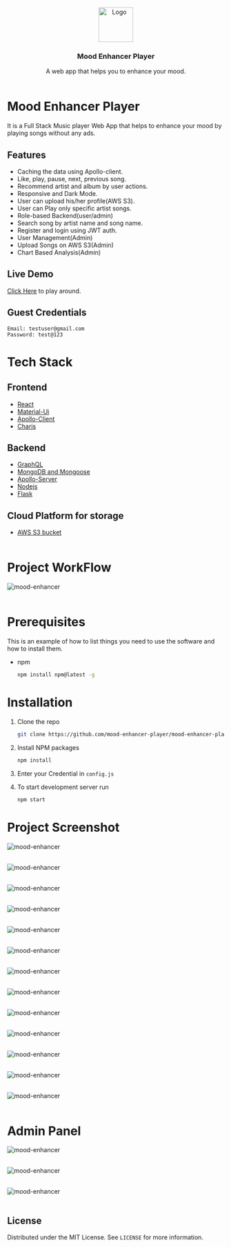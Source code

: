 <!-- PROJECT LOGO -->
<br />
<p align="center">
  <a href="https://github.com/shubhamkhunt04/mood-enhancer-player">
    <img src="images/moodEnhancer.png" alt="Logo" width="80" height="80">
  </a>

  <h3 align="center">Mood Enhancer Player</h3>

  <p align="center">
    A web app that helps you to enhance your mood.
    <br />
    <br />

<!-- ABOUT THE PROJECT -->

# Mood Enhancer Player

It is a Full Stack Music player Web App that helps to enhance your mood by playing songs without any ads.
  
## Features

- Caching the data using Apollo-client.
- Like, play, pause, next, previous song.
- Recommend artist and album by user actions.
- Responsive and Dark Mode.
- User can upload his/her profile(AWS S3).
- User can Play only specific artist songs.
- Role-based Backend(user/admin)
- Search song by artist name and song name.
- Register and login using JWT auth.
- User Management(Admin)
- Upload Songs on AWS S3(Admin)
- Chart Based Analysis(Admin)

## Live Demo

[Click Here](https://moodenhancer.netlify.app) to play around.

## Guest Credentials

```
Email: testuser@gmail.com
Password: test@123
```

# Tech Stack

## Frontend

- [React](https://reactjs.org/)
- [Material-Ui](https://material-ui.com/)
- [Apollo-Client](https://www.apollographql.com/docs/react)
- [Charjs](https://www.chartjs.org)

## Backend

- [GraphQL](https://graphql.org)
- [MongoDB and Mongoose](https://mongoosejs.com/)
- [Apollo-Server](https://www.apollographql.com/docs/apollo-server/)
- [Nodejs](https://nodejs.org/en)
- [Flask](https://flask.palletsprojects.com/en/1.1.x/)

## Cloud Platform for storage

- [AWS S3 bucket](https://docs.aws.amazon.com/AWSCloudFormation/latest/UserGuide/aws-properties-s3-bucket.html)<br/><br/>

# Project WorkFlow

<img src="./images/0.png" alt="mood-enhancer"/><br/><br/>


# Prerequisites

This is an example of how to list things you need to use the software and how to install them.

- npm
  ```sh
  npm install npm@latest -g
  ```

# Installation

1. Clone the repo
   ```sh
   git clone https://github.com/mood-enhancer-player/mood-enhancer-player-client.git
   ```
2. Install NPM packages
   ```sh
   npm install
   ```
3. Enter your Credential in `config.js`

4. To start development server run 
   ```sh
   npm start
   ```

# Project Screenshot

<img src="./images/1.png" alt="mood-enhancer"/><br/><br/>

<img src="./images/2.png" alt="mood-enhancer"/><br/><br/>

<img src="./images/3.png" alt="mood-enhancer"/><br/><br/>

<img src="./images/4.png" alt="mood-enhancer"/><br/><br/>

<img src="./images/5.png" alt="mood-enhancer"/><br/><br/>

<img src="./images/6.png" alt="mood-enhancer"/><br/><br/>

<img src="./images/7.png" alt="mood-enhancer"/><br/><br/>

<img src="./images/8.png" alt="mood-enhancer"/><br/><br/>

<img src="./images/9.png" alt="mood-enhancer"/><br/><br/>

<img src="./images/10.png" alt="mood-enhancer"/><br/><br/>

<img src="./images/11.png" alt="mood-enhancer"/><br/><br/>

<img src="./images/12.png" alt="mood-enhancer"/><br/><br/>

<img src="./images/13.png" alt="mood-enhancer"/><br/><br/>

# Admin Panel

<img src="./images/14.png" alt="mood-enhancer"/><br/><br/>

<img src="./images/15.png" alt="mood-enhancer"/><br/><br/>

<img src="./images/16.png" alt="mood-enhancer"/><br/><br/>


<!-- LICENSE -->

## License

Distributed under the MIT License. See `LICENSE` for more information.
